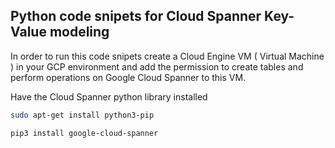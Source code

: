 ## Python code snipets for Cloud Spanner Key-Value modeling

In order to run this code snipets create a Cloud Engine VM ( Virtual Machine ) in your GCP environment and add the permission to create tables and perform operations on Google Cloud Spanner to this VM. 

Have the Cloud Spanner python library installed 
```bash
sudo apt-get install python3-pip

pip3 install google-cloud-spanner
```



